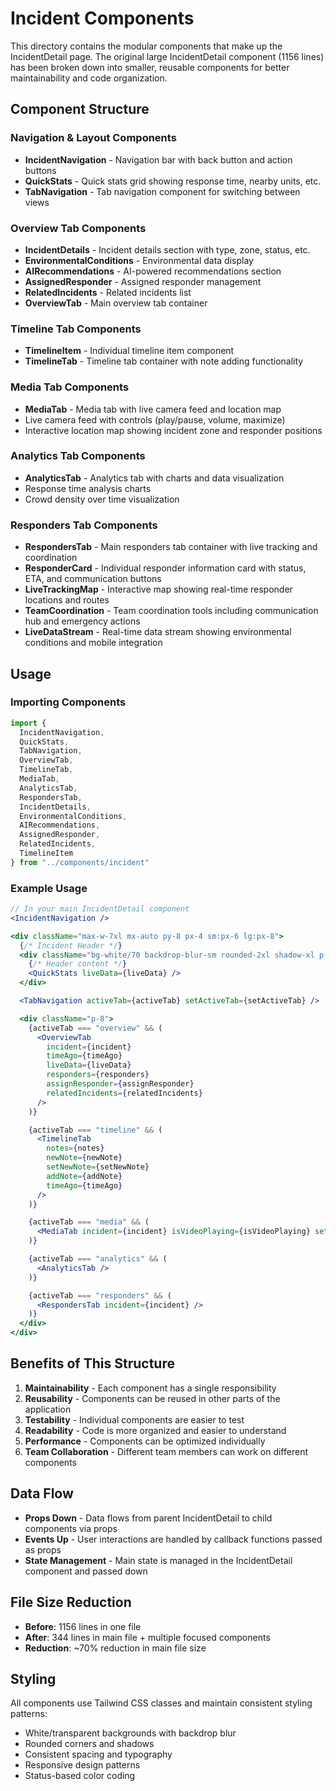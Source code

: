 # Incident Components

This directory contains the modular components that make up the IncidentDetail page. The original large IncidentDetail component (1156 lines) has been broken down into smaller, reusable components for better maintainability and code organization.

## Component Structure

### Navigation & Layout Components

- **IncidentNavigation** - Navigation bar with back button and action buttons
- **QuickStats** - Quick stats grid showing response time, nearby units, etc.
- **TabNavigation** - Tab navigation component for switching between views

### Overview Tab Components

- **IncidentDetails** - Incident details section with type, zone, status, etc.
- **EnvironmentalConditions** - Environmental data display
- **AIRecommendations** - AI-powered recommendations section
- **AssignedResponder** - Assigned responder management
- **RelatedIncidents** - Related incidents list
- **OverviewTab** - Main overview tab container

### Timeline Tab Components

- **TimelineItem** - Individual timeline item component
- **TimelineTab** - Timeline tab container with note adding functionality

### Media Tab Components

- **MediaTab** - Media tab with live camera feed and location map
- Live camera feed with controls (play/pause, volume, maximize)
- Interactive location map showing incident zone and responder positions

### Analytics Tab Components

- **AnalyticsTab** - Analytics tab with charts and data visualization
- Response time analysis charts
- Crowd density over time visualization

### Responders Tab Components

- **RespondersTab** - Main responders tab container with live tracking and coordination
- **ResponderCard** - Individual responder information card with status, ETA, and communication buttons
- **LiveTrackingMap** - Interactive map showing real-time responder locations and routes
- **TeamCoordination** - Team coordination tools including communication hub and emergency actions
- **LiveDataStream** - Real-time data stream showing environmental conditions and mobile integration

## Usage

### Importing Components

```jsx
import {
  IncidentNavigation,
  QuickStats,
  TabNavigation,
  OverviewTab,
  TimelineTab,
  MediaTab,
  AnalyticsTab,
  RespondersTab,
  IncidentDetails,
  EnvironmentalConditions,
  AIRecommendations,
  AssignedResponder,
  RelatedIncidents,
  TimelineItem
} from "../components/incident"
```

### Example Usage

```jsx
// In your main IncidentDetail component
<IncidentNavigation />

<div className="max-w-7xl mx-auto py-8 px-4 sm:px-6 lg:px-8">
  {/* Incident Header */}
  <div className="bg-white/70 backdrop-blur-sm rounded-2xl shadow-xl p-8 mb-6">
    {/* Header content */}
    <QuickStats liveData={liveData} />
  </div>

  <TabNavigation activeTab={activeTab} setActiveTab={setActiveTab} />

  <div className="p-8">
    {activeTab === "overview" && (
      <OverviewTab
        incident={incident}
        timeAgo={timeAgo}
        liveData={liveData}
        responders={responders}
        assignResponder={assignResponder}
        relatedIncidents={relatedIncidents}
      />
    )}

    {activeTab === "timeline" && (
      <TimelineTab
        notes={notes}
        newNote={newNote}
        setNewNote={setNewNote}
        addNote={addNote}
        timeAgo={timeAgo}
      />
    )}

    {activeTab === "media" && (
      <MediaTab incident={incident} isVideoPlaying={isVideoPlaying} setIsVideoPlaying={setIsVideoPlaying} />
    )}

    {activeTab === "analytics" && (
      <AnalyticsTab />
    )}

    {activeTab === "responders" && (
      <RespondersTab incident={incident} />
    )}
  </div>
</div>
```

## Benefits of This Structure

1. **Maintainability** - Each component has a single responsibility
2. **Reusability** - Components can be reused in other parts of the application
3. **Testability** - Individual components are easier to test
4. **Readability** - Code is more organized and easier to understand
5. **Performance** - Components can be optimized individually
6. **Team Collaboration** - Different team members can work on different components

## Data Flow

- **Props Down** - Data flows from parent IncidentDetail to child components via props
- **Events Up** - User interactions are handled by callback functions passed as props
- **State Management** - Main state is managed in the IncidentDetail component and passed down

## File Size Reduction

- **Before**: 1156 lines in one file
- **After**: 344 lines in main file + multiple focused components
- **Reduction**: ~70% reduction in main file size

## Styling

All components use Tailwind CSS classes and maintain consistent styling patterns:
- White/transparent backgrounds with backdrop blur
- Rounded corners and shadows
- Consistent spacing and typography
- Responsive design patterns
- Status-based color coding 